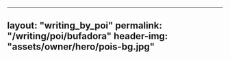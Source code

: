  ---
layout: "writing_by_poi"
permalink: "/writing/poi/bufadora"
header-img: "assets/owner/hero/pois-bg.jpg"
---
